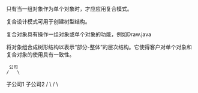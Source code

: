 只有当一组对象作为单个对象时，才应应用复合模式。

复合设计模式可用于创建树型结构。

复合对象具有操作一组对象或单个对象的功能，例如Draw.java

将对象组合成树形结构以表示“部分-整体”的层次结构。它使得客户对单个对象和复合对象的使用具有一致性。

     公司
    /   \
 子公司1 子公司2
 /  \   /   \